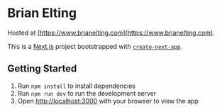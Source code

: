 # Brian Elting

Hosted at [https://www.brianelting.com](https://www.brianelting.com).

This is a [Next.js](https://nextjs.org/) project bootstrapped with [`create-next-app`](https://github.com/vercel/next.js/tree/canary/packages/create-next-app).

## Getting Started

1. Run `npm install` to install dependencies
2. Run `npm run dev` to run the development server
3. Open [http://localhost:3000](http://localhost:3000) with your browser to view the app
